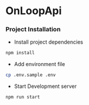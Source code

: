 # OnLoopApi
### Project Installation
- Install project dependencies
```sh
npm install
```
- Add environment file
```sh
cp .env.sample .env
```
- Start Development server
```sh
npm run start
```
